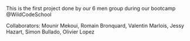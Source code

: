 This is the first project done by our 6 men group during our bootcamp @WildCodeSchool

Collaborators:
Mounir Mekoui,
Romain Bronquard,
Valentin Marlois,
Jessy Hazart,
Simon Bullado,
Olivier Lopez

